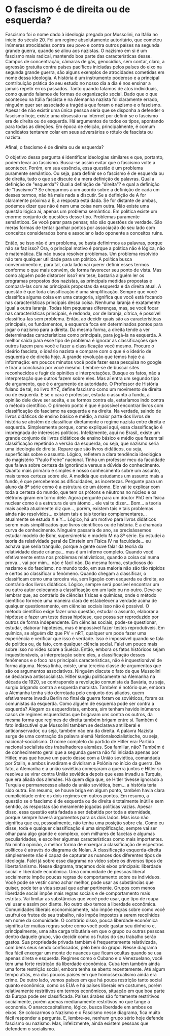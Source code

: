 # O fascismo é de direita ou de esquerda?

Fascismo foi o nome dado à ideologia pregada por Mussolini, na Itália no início do século 20. Foi um regime absolutamente autoritário, que cometeu inúmeras atrocidades contra seu povo e contra outros países na segunda grande guerra, quando se aliou aos nazistas. O nazismo em si é um fascismo mais radical, mantendo boa parte das características desse.
Campos de concentração, câmaras de gás, genocídios, sem contar, claro, a agressão gratuita contra países pacíficos iniciadas pelos países do eixo na segunda grande guerra, são alguns exemplos de atrocidades cometidas em nome dessa ideologia.
A história é um instrumento poderoso e a principal contribuição prática do seu estudo no nosso dia a dia é nos ensinar a jamais repetir erros passados. Tanto quando falamos de atos individuais, como quando falamos de formas de organização social.
Dado que o que aconteceu na Itália fascista e na Alemanha nazista foi claramente errado, ninguém quer ser associado a tragédia que foram o nazismo e o fascismo.
Apesar de não existir uma única pessoa séria que se disponha a defender o fascismo hoje, existe uma obsessão na internet por definir se o fascismo era de direita ou de esquerda. Há argumentos de todos os tipos, apontando para todas as direções.
Em época de eleição, principalmente, é comum candidatos tentarem colar em seus adversários o rótulo de fascista ou nazista.


Afinal, o fascismo é de direita ou de esquerda?


O objetivo dessa pergunta é identificar ideologias similares e que, portanto, podem levar ao fascismo. Busca-se assim evitar que o fascismo volte a acontecer. Porém, em sua essência, essa questão é um problema puramente semântico. Ou seja, para definir se o fascismo é de esquerda ou de direita, tudo o que se discute é a mera definição de palavras.
Qual a definição de "esquerda"? Qual a definição de "direita"? e qual a definição de "fascismo"?
Se chegarmos a um acordo sobre a definição de cada um desses termos, não há mais nada a discutir. Se a definição de A for claramente próxima a B, a resposta está dada. Se for distante de ambas, podemos dizer que não é nem uma coisa nem outra. Não existe uma questão lógica aí, apenas um problema semântico.
Em política existe um enorme conjunto de questões desse tipo. Problemas puramente semânticos. Se você parar para pensar, não são questões de verdade. São meras formas de tentar ganhar pontos por associação do seu lado com conceitos considerados bons e associar o lado oponente a conceitos ruins.

Então, se isso não é um problema, se basta definirmos as palavras, porque não se faz isso? Ora, o principal motivo é porque a política não é lógica, não é matemática. Ela não busca resolver problemas. Um problema resolvido não tem qualquer utilidade para um político.
A política busca convencimento e, para tal, cada lado vai querer definir esses termos conforme o que mais convém, de forma favorecer seu ponto de vista.
Mas como alguém pode distorcer isso? em tese, bastaria alguém ler os programas propostos dos nazistas, as principais medidas propostas e compará-las com as principais propostas da esquerda e da direita atual.
A questão é que toda classificação é uma simplificação. Sempre que você classifica alguma coisa em uma categoria, significa que você está focando nas características principais dessa coisa. Nenhuma laranja é exatamente igual a outra laranja. Todas têm pequenas diferenças, mas, se você focar nas características principais, é redonda, cor de laranja, cítrica, é possível classifica-las sem problema.
Então, ao decidir quais são as características principais, os fundamentos, a esquerda foca em determinados pontos para jogar o nazismo para a direita. Da mesma forma, a direita tende a ver determinadas características como principais, para jogá-la na esquerda.
A melhor saída para esse tipo de problema é ignorar as classificações que outros fazem para você e fazer a classificação você mesmo. Procure o ideário fascista, o ideário nazista e compare com o que é o ideário de esquerda e de direita hoje.
A grande revolução que temos hoje é a informação: em poucos minutos você pode fazer essa pesquisa no google e tirar a conclusão por você mesmo. Lembre-se de buscar sites reconhecidos e fugir de opiniões e interpretações. Busque os fatos, não a interpretação que outros fazem sobre eles.
Mas aí entra um segundo tipo de argumento, que é o argumento de autoridade.
O Professor de História fulano de tal, no livro XYZ, define fascismo como um movimento de direita ou de esquerda. E se o cara é professor, estuda o assunto a fundo, a opinião dele deve ser aceita, e se formos contra ela, estaríamos indo contra o método científico.
O primeiro ponto é que é possível encontrar livros com classificação do fascismo na esquerda e na direita. Na verdade, saindo de livros didáticos do ensino básico e médio, a maior parte dos livros de história se abstém de classificar diretamente o regime nazista entre direita e esquerda. Simplesmente porque, como expliquei aqui, essa classificação é impregnada de interesses políticos.
Infelizmente, aqui no Brasil, existe um grande conjunto de livros didáticos de ensino básico e médio que fazem tal classificação repetindo a versão da esquerda, ou seja, que nazismo seria uma ideologia de direita. Repare que são livros didáticos, ou seja, superficiais sobre o assunto. Lógico, refletem a clara tendência ideológica do magistério “Paulo Freire” nacional.
Tinha um professor meu da faculdade que falava sobre certeza da ignorância versus a dúvida do conhecimento. Quanto mais primário e simples é nosso conhecimento sobre um assunto, mais temos certeza sobre ele. A medida que estudamos um assunto mais a fundo, é que percebemos as dificuldades, as incertezas.
Pergunte para um aluno da 8ª série como é a estrutura de um átomo. Ele vai te explicar com toda a certeza do mundo, que tem os prótons e nêutrons no núcleo e os elétrons giram em torno dele. Agora pergunte para um doutor PhD em física nuclear como é a estrutura de um átomo... ele vai te dizer... Bom... a teoria mais aceita atualmente diz que..., porém, existem tais e tais problemas ainda não resolvidos... existem tais e tais teorias complementares... atualmente se estuda X e Y...
Lógico, há um motivo para livros didáticos serem mais simplificados que livros científicos ou de história. É a chamada curva de conhecimento. Ninguém passaria de ano, se precisássemos estudar modelo de Bohr, supersimetria e modelo M na 8ª série. Eu estudei a teoria da relatividade geral de Einstein em Física IV na faculdade... eu achava que seria tranquilo, porque a gente ouve falar da teoria da relatividade desde criança... mas é um inferno completo. Quando você efetivamente entra nos problemas relativísticos, quando a coisa cai numa prova... vai por mim... não é fácil não.
Da mesma forma, estudiosos do nazismo e do fascismo, no mundo todo, em sua maioria não são tão rápidos e certos ao classificar o fenômeno. Quando chegam a classificar, o classificam como uma terceira via, sem ligação com esquerda ou direita, ao contrário dos livros didáticos. Lógico, sempre será possível encontrar um ou outro autor colocando a classificação em um lado ou no outro.
Deve-se lembrar que, ao contrário de ciências físicas e químicas, onde o método científico fornece uma maneira clara de estabelecer a verdade acima de qualquer questionamento, em ciências sociais isso não é possível.
O método científico exige fazer uma questão, estudar o assunto, elaborar a hipótese e fazer um teste dessa hipótese, que possa ser reproduzido por outros de forma independente. Em ciências sociais, pode-se questionar, estudar, elaborar hipóteses, mas é impossível fazer testes reprodutíveis.
Em química, se alguém diz que PV = nRT, qualquer um pode fazer uma experiência e verificar que isso é verdade. Isso é impossível quando se fala de política ou, de fato, com qualquer ciência social. Falei um pouco mais sobre isso no vídeo sobre a Suécia.
Então, embora os fatos históricos sejam inquestionáveis, a interpretação sobre eles, a classificação desses fenômenos e o foco nas principais características, não é inquestionável de forma alguma.
Nessa linha, existe, uma terceira classe de argumentos que são os argumentos associativos.
Ninguém discute o fato de que Mussolini se declarava antissocialista. Hitler surgiu politicamente na Alemanha na década de 1920, se contrapondo a revolução comunista da Bavária, ou seja, surgiu brigando contra a esquerda marxista.
Também é notório que, embora a Alemanha tenha sido derrotada pelo conjunto dos aliados, quem efetivamente invadiu Berlin no final da guerra foram os soviéticos, foram os comunistas da esquerda.
Como alguém de esquerda pode ser contra a esquerda? Alegam os esquerdistas, embora, sim tenham havido inúmeros casos de regimes esquerdistas que brigavam uns contra os outros, da mesma forma que regimes de direita também brigam entre si.
Também é fato indiscutível que Mussolini também se declarava antiliberal e anticonservador, ou seja, também não era da direita.
A palavra Nazista surge de uma contração da palavra alemã Nationalsozialistische, ou seja, nacional-socialismo. O nome completo do partido de Hitler era: Partido nacional socialista dos trabalhadores alemães. Soa familiar, não?
Também é de conhecimento geral que a segunda guerra não foi iniciada apenas por Hitler, mas que houve um pacto desse com a União soviética, comandada por Stalin, e ambos invadiram e dividiram a Polônia no início da guerra.
De fato, a Alemanha e a união soviética começaram a guerra juntos e Hitler só resolveu se virar contra União soviética depois que essa invadiu a Turquia, que era aliada dos alemães. Há quem diga que, se Hitler tivesse ignorado a Turquia e permanecesse aliado da união soviética, bem... a história teria sido outra.
Em resumo, se houve briga em algum ponto, também havia clara cumplicidade entre os dois regimes em outros pontos.
Em resumo, a questão se o fascismo é de esquerda ou de direita é totalmente inútil e sem sentido, as respostas são meramente jogadas políticas vazias. Apesar disso, essa questão está fadada a ser debatida por toda a eternidade, porque sempre haverá argumentos para os dois lados.
Mas isso não significa que eu, pessoalmente, não tenha uma posição sobre ela.
Como eu disse, toda e qualquer classificação é uma simplificação, sempre vai ser olhar para algo grande e complexo, com milhares de facetas e algumas peculiaridades, e escolher algumas características como mais importantes. Na minha opinião, a melhor forma de enxergar a classificação de espectros políticos é através do diagrama de Nolan. A classificação esquerda-direita simplesmente não é capaz de capturar as nuances dos diferentes tipos de ideologia. Falei já sobre esse diagrama no vídeo sobre os diversos tipos de libertarianismo.
Nesse diagrama, traçamos dois eixos principais: liberdade social e liberdade econômica. Uma comunidade de pessoas liberal socialmente impõe poucas regras de comportamento sobre os indivíduos. Você pode se vestir como achar melhor, pode usar as substâncias que quiser, pode ter a vida sexual que achar pertinente. Grupos com menos liberdade social impõe mais regras sociais e de comportamento mais estritas. Vai limitar as substâncias que você pode usar, que tipo de roupa vai usar e assim por diante.
No outro eixo temos a liberdade econômica. Comunidades liberais economicamente, não impõe regras sobre como você usufrui os frutos do seu trabalho, não impõe impostos a serem recolhidos em nome da comunidade. O contrário disso, pouca liberdade econômica significa ter muitas regras sobre como você pode gastar seu dinheiro e, principalmente, uma alta carga tributária em que o grupo ou outras pessoas dentro daquele grupo, vão decidir como os frutos do seu trabalho serão gastos. Sua propriedade privada também é frequentemente relativizada, com bens seus sendo confiscados, pelo bem do grupo.
Nesse diagrama fica fácil enxergar um monte de nuances que ficam ocultas quando se usa apenas direta e esquerda. Regimes como o Cubano e o Venezuelano, você tem uma forte restrição da liberdade econômica. Cuba tem também ainda uma forte restrição social, embora tenha se aberto recentemente. Até algum tempo atrás, era dos poucos países em que homossexualismo ainda era crime.
De outro lado, vemos países em que há pouca restrição tanto social quanto econômica, como os EUA e há países liberais em costumes, porém relativamente restritivos em termos econômicos, situação em que boa parte da Europa pode ser classificada. Países árabes são fortemente restritivos socialmente, porém apenas medianamente restritivos no que tange a economia. O anarcocapitalismo, lógico, busca liberdade em ambos os eixos.
Se colocarmos o Nazismo e o Fascismo nesse diagrama, fica muito fácil responder a pergunta. E, lembre-se, nenhum grupo sério hoje defende fascismo ou nazismo. Mas, infelizmente, ainda existem pessoas que defendem o socialismo.
